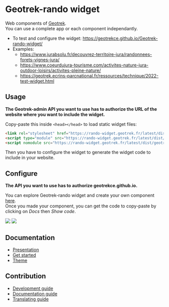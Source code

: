 # Geotrek-rando widget

Web components of [Geotrek](https://geotrek.fr/).\
You can use a complete app or each component independantly.

- To test and configure the widget: https://geotrekce.github.io/Geotrek-rando-widget/
- Examples:
  - https://www.jurabsolu.fr/decouvrez-territoire-jura/randonnees-forets-vignes-jura/
  - https://www.coeurdujura-tourisme.com/activites-nature-jura-outdoor-loisirs/activites-pleine-nature/
  - https://geotrek.ecrins-parcnational.fr/ressources/technique/2022-test-widget.html

## Usage

**The Geotrek-admin API you want to use has to authorize the URL of the website where you want to include the widget.**

Copy-paste this inside `<head></head>` to load static widget files:

```html
<link rel="stylesheet" href="https://rando-widget.geotrek.fr/latest/dist/geotrek-rando-widget/geotrek-rando-widget.css" />
<script type="module" src="https://rando-widget.geotrek.fr/latest/dist/geotrek-rando-widget/geotrek-rando-widget.esm.js"></script>
<script nomodule src="https://rando-widget.geotrek.fr/latest/dist/geotrek-rando-widget/geotrek-rando-widget.js"></script>
```

Then you have to configure the widget to generate the widget code to include in your website.

## Configure

**The API you want to use has to authorize geotrekce.github.io.**

You can explore Geotrek-rando widget and create your own component [here](https://geotrekce.github.io/Geotrek-rando-widget/).\
Once you made your component, you can get the code to copy-paste by clicking on _Docs_ then _Show code_.

[![](https://geotrek.fr/assets/img/logo_makina.svg)](https://territoires.makina-corpus.com/)
[![](https://geotrek.fr/assets/img/logo_autonomens-h120m.png)](https://datatheca.com/)

## Documentation

- [Presentation](https://geotrek-rando-widget.readthedocs.io/latest/documentation/introduction/overview.html)
- [Get started](https://geotrek-rando-widget.readthedocs.io/latest/documentation/introduction/get-started.html)
- [Theme](https://geotrek-rando-widget.readthedocs.io/latest/documentation/theme/colors.html)

## Contribution

- [Development guide](https://geotrek-rando-widget.readthedocs.io/latest/documentation/contribution/development.html)
- [Documentation guide](https://geotrek-rando-widget.readthedocs.io/latest/documentation/contribution/documentation.html)
- [Translating guide](https://geotrek-rando-widget.readthedocs.io/latest/documentation/contribution/translation.html)
